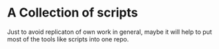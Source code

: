 # A Collection of scripts

Just to avoid replicaton of own work in general, maybe it will help to put most of the tools like scripts into one repo.



